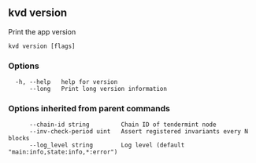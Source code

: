 <!--
title: version
-->
## kvd version

Print the app version

```
kvd version [flags]
```

### Options

```
  -h, --help   help for version
      --long   Print long version information
```

### Options inherited from parent commands

```
      --chain-id string         Chain ID of tendermint node
      --inv-check-period uint   Assert registered invariants every N blocks
      --log_level string        Log level (default "main:info,state:info,*:error")
```


